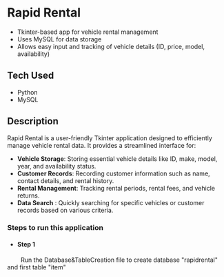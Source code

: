 # Rapid Rental
- Tkinter-based app for vehicle rental management
- Uses MySQL for data storage
- Allows easy input and tracking of vehicle details (ID, price, model, availability)

## Tech Used
 - Python
 - MySQL 

## Description
Rapid Rental is a user-friendly Tkinter application designed to efficiently manage vehicle rental data. It provides a streamlined interface for:

- **Vehicle Storage**: Storing essential vehicle details like ID, make, model, year, and availability status.
- **Customer Records**: Recording customer information such as name, contact details, and rental history.
- **Rental Management**: Tracking rental periods, rental fees, and vehicle returns.
- **Data Search** : Quickly searching for specific vehicles or customer records based on various criteria.

### Steps to run this application 
- #### Step 1
&nbsp;&nbsp;&nbsp;&nbsp;&nbsp;&nbsp;&nbsp;&nbsp;Run the Database&TableCreation file to create database "rapidrental" and first table "item"